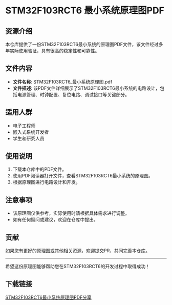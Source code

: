 # STM32F103RCT6 最小系统原理图PDF

## 资源介绍

本仓库提供了一份STM32F103RCT6最小系统的原理图PDF文件，该文件经过多年实际使用验证，具有很高的稳定性和可靠性。

## 文件内容

- **文件名称**: STM32F103RCT6_最小系统原理图.pdf
- **文件描述**: 该PDF文件详细展示了STM32F103RCT6最小系统的电路设计，包括电源管理、时钟配置、复位电路、调试接口等关键部分。

## 适用人群

- 电子工程师
- 嵌入式系统开发者
- 学生和研究人员

## 使用说明

1. 下载本仓库中的PDF文件。
2. 使用PDF阅读器打开文件，查看STM32F103RCT6最小系统的原理图。
3. 根据原理图进行电路设计和开发。

## 注意事项

- 该原理图仅供参考，实际使用时请根据具体需求进行调整。
- 如有任何疑问或建议，欢迎在仓库中提出。

## 贡献

如果您有更好的原理图或其他相关资源，欢迎提交PR，共同完善本仓库。

---

希望这份原理图能够帮助您在STM32F103RCT6的开发过程中取得成功！

## 下载链接

[STM32F103RCT6最小系统原理图PDF分享](https://pan.quark.cn/s/7b7d5f5d952f)
